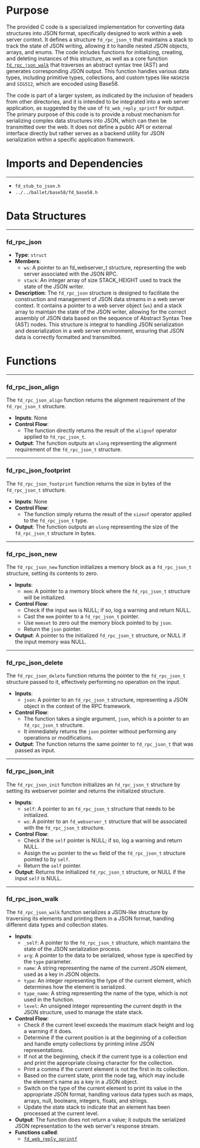 # Purpose
The provided C code is a specialized implementation for converting data structures into JSON format, specifically designed to work within a web server context. It defines a structure `fd_rpc_json_t` that maintains a stack to track the state of JSON writing, allowing it to handle nested JSON objects, arrays, and enums. The code includes functions for initializing, creating, and deleting instances of this structure, as well as a core function [`fd_rpc_json_walk`](#fd_rpc_json_walk) that traverses an abstract syntax tree (AST) and generates corresponding JSON output. This function handles various data types, including primitive types, collections, and custom types like `HASH256` and `SIG512`, which are encoded using Base58.

The code is part of a larger system, as indicated by the inclusion of headers from other directories, and it is intended to be integrated into a web server application, as suggested by the use of `fd_web_reply_sprintf` for output. The primary purpose of this code is to provide a robust mechanism for serializing complex data structures into JSON, which can then be transmitted over the web. It does not define a public API or external interface directly but rather serves as a backend utility for JSON serialization within a specific application framework.
# Imports and Dependencies

---
- `fd_stub_to_json.h`
- `../../ballet/base58/fd_base58.h`


# Data Structures

---
### fd\_rpc\_json
- **Type**: `struct`
- **Members**:
    - `ws`: A pointer to an fd_webserver_t structure, representing the web server associated with the JSON RPC.
    - `stack`: An integer array of size STACK_HEIGHT used to track the state of the JSON writer.
- **Description**: The `fd_rpc_json` structure is designed to facilitate the construction and management of JSON data streams in a web server context. It contains a pointer to a web server object (`ws`) and a stack array to maintain the state of the JSON writer, allowing for the correct assembly of JSON data based on the sequence of Abstract Syntax Tree (AST) nodes. This structure is integral to handling JSON serialization and deserialization in a web server environment, ensuring that JSON data is correctly formatted and transmitted.


# Functions

---
### fd\_rpc\_json\_align<!-- {{#callable:fd_rpc_json_align}} -->
The `fd_rpc_json_align` function returns the alignment requirement of the `fd_rpc_json_t` structure.
- **Inputs**: None
- **Control Flow**:
    - The function directly returns the result of the `alignof` operator applied to `fd_rpc_json_t`.
- **Output**: The function outputs an `ulong` representing the alignment requirement of the `fd_rpc_json_t` structure.


---
### fd\_rpc\_json\_footprint<!-- {{#callable:fd_rpc_json_footprint}} -->
The `fd_rpc_json_footprint` function returns the size in bytes of the `fd_rpc_json_t` structure.
- **Inputs**: None
- **Control Flow**:
    - The function simply returns the result of the `sizeof` operator applied to the `fd_rpc_json_t` type.
- **Output**: The function outputs an `ulong` representing the size of the `fd_rpc_json_t` structure in bytes.


---
### fd\_rpc\_json\_new<!-- {{#callable:fd_rpc_json_new}} -->
The `fd_rpc_json_new` function initializes a memory block as a `fd_rpc_json_t` structure, setting its contents to zero.
- **Inputs**:
    - `mem`: A pointer to a memory block where the `fd_rpc_json_t` structure will be initialized.
- **Control Flow**:
    - Check if the input `mem` is NULL; if so, log a warning and return NULL.
    - Cast the `mem` pointer to a `fd_rpc_json_t` pointer.
    - Use `memset` to zero out the memory block pointed to by `json`.
    - Return the `json` pointer.
- **Output**: A pointer to the initialized `fd_rpc_json_t` structure, or NULL if the input memory was NULL.


---
### fd\_rpc\_json\_delete<!-- {{#callable:fd_rpc_json_delete}} -->
The `fd_rpc_json_delete` function returns the pointer to the `fd_rpc_json_t` structure passed to it, effectively performing no operation on the input.
- **Inputs**:
    - `json`: A pointer to an `fd_rpc_json_t` structure, representing a JSON object in the context of the RPC framework.
- **Control Flow**:
    - The function takes a single argument, `json`, which is a pointer to an `fd_rpc_json_t` structure.
    - It immediately returns the `json` pointer without performing any operations or modifications.
- **Output**: The function returns the same pointer to `fd_rpc_json_t` that was passed as input.


---
### fd\_rpc\_json\_init<!-- {{#callable:fd_rpc_json_init}} -->
The `fd_rpc_json_init` function initializes an `fd_rpc_json_t` structure by setting its webserver pointer and returns the initialized structure.
- **Inputs**:
    - `self`: A pointer to an `fd_rpc_json_t` structure that needs to be initialized.
    - `ws`: A pointer to an `fd_webserver_t` structure that will be associated with the `fd_rpc_json_t` structure.
- **Control Flow**:
    - Check if the `self` pointer is NULL; if so, log a warning and return NULL.
    - Assign the `ws` pointer to the `ws` field of the `fd_rpc_json_t` structure pointed to by `self`.
    - Return the `self` pointer.
- **Output**: Returns the initialized `fd_rpc_json_t` structure, or NULL if the input `self` is NULL.


---
### fd\_rpc\_json\_walk<!-- {{#callable:fd_rpc_json_walk}} -->
The `fd_rpc_json_walk` function serializes a JSON-like structure by traversing its elements and printing them in a JSON format, handling different data types and collection states.
- **Inputs**:
    - `_self`: A pointer to the `fd_rpc_json_t` structure, which maintains the state of the JSON serialization process.
    - `arg`: A pointer to the data to be serialized, whose type is specified by the `type` parameter.
    - `name`: A string representing the name of the current JSON element, used as a key in JSON objects.
    - `type`: An integer representing the type of the current element, which determines how the element is serialized.
    - `type_name`: A string representing the name of the type, which is not used in the function.
    - `level`: An unsigned integer representing the current depth in the JSON structure, used to manage the state stack.
- **Control Flow**:
    - Check if the current level exceeds the maximum stack height and log a warning if it does.
    - Determine if the current position is at the beginning of a collection and handle empty collections by printing inline JSON representations.
    - If not at the beginning, check if the current type is a collection end and print the appropriate closing character for the collection.
    - Print a comma if the current element is not the first in its collection.
    - Based on the current state, print the node tag, which may include the element's name as a key in a JSON object.
    - Switch on the type of the current element to print its value in the appropriate JSON format, handling various data types such as maps, arrays, null, booleans, integers, floats, and strings.
    - Update the state stack to indicate that an element has been processed at the current level.
- **Output**: The function does not return a value; it outputs the serialized JSON representation to the web server's response stream.
- **Functions called**:
    - [`fd_web_reply_sprintf`](fd_webserver.c.driver.md#fd_web_reply_sprintf)


